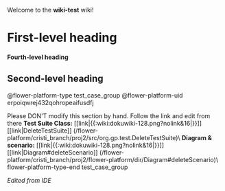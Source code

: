 Welcome to the **wiki-test** wiki!
# First-level heading #
#### Fourth-level heading ####
## Second-level heading ##

@flower-platform-type test_case_group
@flower-platform-uid erpoiqwrej432qohropeaifusdfj

Please DON'T modify this section by hand. Follow the link and edit from there
<note>
**Test Suite Class:** [[link|{{:wiki:dokuwiki-128.png?nolink&16|}}]] [[link|DeleteTestSuite]] (/flower-platform/cristi_branch/proj2/src/org.gp.test.DeleteTestSuite)\\
**Diagram & scenario:** [[link|{{:wiki:dokuwiki-128.png?nolink&16|}}]] [[link|Diagram#deleteScenario]] (/flower-platform/cristi_branch/proj2/flower-platform/dir/Diagram#deleteScenario)\\
</note>
flower-platform-type-end test_case_group 

_Edited from IDE_